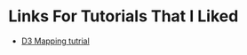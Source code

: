 # Links For Tutorials That I Liked


* [D3 Mapping tutrial](https://maptimeboston.github.io/d3-maptime/#/87)
